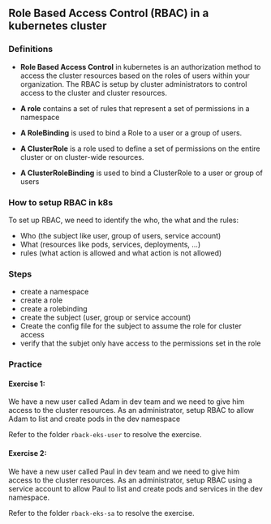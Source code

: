 ## Role Based Access Control (RBAC) in a kubernetes cluster

### Definitions
- **Role Based Access Control** in kubernetes is an authorization method to access the cluster resources based on the roles of users within your organization.
The RBAC is setup by cluster administrators to control access to the cluster and cluster resources.

- **A role** contains a set of rules that represent a set of permissions in a namespace
- **A RoleBinding** is used to bind a Role to a user or a group of users.
- **A ClusterRole** is a role used to define a set of permissions on the entire cluster or on cluster-wide resources.
- **A ClusterRoleBinding** is used to bind a ClusterRole to a user or group of users

### How to setup RBAC in k8s
To set up RBAC, we need to identify the who, the what and the rules:
- Who (the subject like user, group of users, service account)
- What (resources like pods, services, deployments, ...)
- rules (what action is allowed and what action is not allowed)

### Steps
- create a namespace
- create a role
- create a rolebinding
- create the subject (user, group or service account)
- Create the config file for the subject to assume the role for cluster access
- verify that the subjet only have access to the permissions set in the role

### Practice
#### Exercise 1:
We have a new user called Adam in dev team and we need to give him access to the cluster resources. As an administrator, setup RBAC to allow Adam to list and create pods in the dev namespace

Refer to the folder `rback-eks-user` to resolve the exercise.

#### Exercise 2:

We have a new user called Paul in dev team and we need to give him access to the cluster resources. As an administrator, setup RBAC using a service account to allow Paul to list and create pods and services in the dev namespace.

Refer to the folder `rback-eks-sa` to resolve the exercise.
